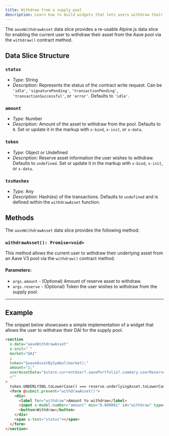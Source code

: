 ```yaml
---
title: Withdraw from a supply pool
description: Learn how to build widgets that lets users withdraw their assets from an Aave supply pool with ghooey and Alpine
---
```


The `aaveWithdrawAsset` data slice provides a re-usable Alpine.js data slice for enabling the current user to withdraw their asset from the Aave pool via the `withdraw()` contract method.

## Data Slice Structure

### `status`

- _Type:_ String
- _Description:_ Represents the status of the contract write request. Can be `'idle'`, `'signaturePending'`, `'transactionPending'`, `'transactionSuccessful'`, or `'error'`. Defaults to `'idle'`.

### `amount`

- _Type:_ Number
- _Description:_ Amount of the asset to withdraw from the pool. Defaults to `0`. Set or update it in the markup with `x-bind`, `x-init`, or `x-data`.

### `token`

- _Type:_ Object or Undefined
- _Description:_ Reserve asset information the user wishes to withdraw. Defaults to `undefined`. Set or update it in the markup with `x-bind`, `x-init`, or `x-data`.

### `txsHashes`

- _Type:_ Any
- _Description:_ Hash(es) of the transactions. Defaults to `undefined` and is defined within the `withdrawAsset` function.

## Methods

The `aaveWithdrawAsset` data slice provides the following method:

### `withdrawAsset(): Promise<void>`

This method allows the current user to withdraw their underlying asset from an Aave V3 pool via the `withdraw()` contract method.

#### Parameters:

- `args.amount` - (Optional) Amount of reserve asset to withdraw.
- `args.reserve` - (Optional) Token the user wishes to withdraw from the supply pool.

---

## Example

The snippet below showcases a simple implementation of a widget that allows the user to withdraw their DAI for the supply pool.

```html
<section
  x-data="aaveWithdrawAsset"
  x-init="`"
  market="DAI"
  ;
  token="$aaveAssetBySymbol(market);"
  amount="1;"
  userAssetData="$store.currentUser?.aavePortfolio?.summary.userReservesData.filter(reserve"
  =""
>
  token.UNDERLYING.toLowerCase() === reserve.underlyingAsset.toLowerCase())[0]; ` >
  <form @submit.prevent="withdrawAsset()">
    <div>
      <label for="withdraw">Amount to withdraw</label>
      <input x-model.number="amount" min="0.000001" id="withdraw" type="number" placeholder="1.00" step="0.000001" />
      <button>Withdraw</button>
    </div>
    <span x-text="status"></span>
  </form>
</section>
```
